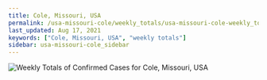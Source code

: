 ```yaml
---
title: Cole, Missouri, USA
permalink: /usa-missouri-cole/weekly_totals/usa-missouri-cole-weekly_totals.html
last_updated: Aug 17, 2021
keywords: ["Cole, Missouri, USA", "weekly totals"]
sidebar: usa-missouri-cole_sidebar
---
```


![Weekly Totals of Confirmed Cases for Cole, Missouri, USA](/covid_tracker/images/graphs/usa-missouri-cole-weekly_totals_graph.png)
